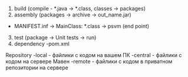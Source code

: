1. build (compile - *.java -> *.class, classes -> packages)
2. assembly (packages -> archive -> out_name.jar)
- MANIFEST.inf -> MainClass: *.class -> psvm (end point)
3. test (package -> Unit tests -> run)
4. dependency 
-pom.xml
   
Repository
-local - файлики с кодом на вашем ПК
-central - файлики с кодом на сервере Мавен
-remote - файлики с кодом в приватном репозитории на сервере
